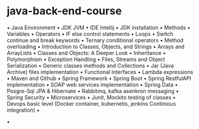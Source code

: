 # java-back-end-course


•	Java Environment
•	JDK JVM
•	IDE  Intellij
•	JDK installation
•	Methods
•	Variables 
•	Operators
•	IF else control statements
•	Loops
•	Switch continue and break keywords
•	Ternary conditional operators
•	Method overloading
•	Introduction to Classes, Objects, and Strings
•	Arrays and ArrayLists
•	Classes and Objects: A Deeper Look
•	Inheritance
•	Polymorphism
•	Exception Handling
•	Files, Streams and Object Serialization
•	Generic classes methods and Collections
•	Jar (Java Archive) files implementation
•	Functional Interfaces
•	Lambda expressions
•	Maven and Github 
•	Spring Framework
•	Spring Boot
•	Spring RestfulAPI implementation
•	SOAP web services implementation
•	Spring Data
•	Posgre-Sql JPA & Hibernate
•	Rabbitmq, kafka asenkron messaging
•	Spring Security
•	Microservices
•	Junit, Mockito testing of classes
•	Devops basic level  (Docker container, kubernetis, jenkins Continious integration)
•	

•	
